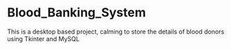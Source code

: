 # Blood_Banking_System
This is a desktop based project, calming to store the details of blood donors using Tkinter and MySQL
